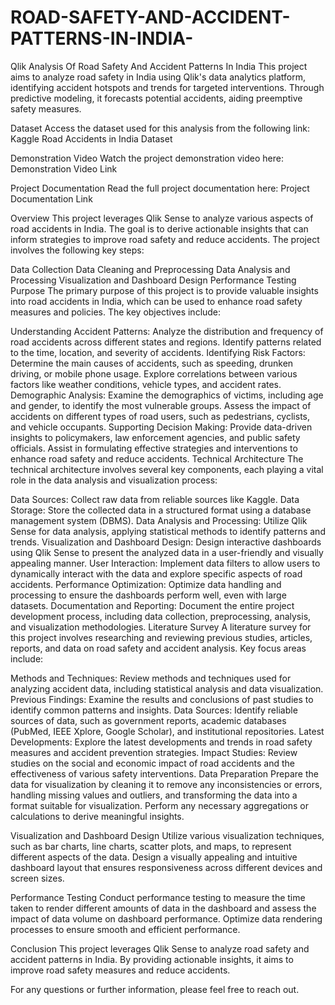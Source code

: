# ROAD-SAFETY-AND-ACCIDENT-PATTERNS-IN-INDIA-
Qlik Analysis Of Road Safety And Accident Patterns In India
This project aims to analyze road safety in India using Qlik's data analytics platform, identifying accident hotspots and trends for targeted interventions. Through predictive modeling, it forecasts potential accidents, aiding preemptive safety measures.

Dataset
Access the dataset used for this analysis from the following link: Kaggle Road Accidents in India Dataset

Demonstration Video
Watch the project demonstration video here: Demonstration Video Link

Project Documentation
Read the full project documentation here: Project Documentation Link

Overview
This project leverages Qlik Sense to analyze various aspects of road accidents in India. The goal is to derive actionable insights that can inform strategies to improve road safety and reduce accidents. The project involves the following key steps:

Data Collection
Data Cleaning and Preprocessing
Data Analysis and Processing
Visualization and Dashboard Design
Performance Testing
Purpose
The primary purpose of this project is to provide valuable insights into road accidents in India, which can be used to enhance road safety measures and policies. The key objectives include:

Understanding Accident Patterns: Analyze the distribution and frequency of road accidents across different states and regions. Identify patterns related to the time, location, and severity of accidents.
Identifying Risk Factors: Determine the main causes of accidents, such as speeding, drunken driving, or mobile phone usage. Explore correlations between various factors like weather conditions, vehicle types, and accident rates.
Demographic Analysis: Examine the demographics of victims, including age and gender, to identify the most vulnerable groups. Assess the impact of accidents on different types of road users, such as pedestrians, cyclists, and vehicle occupants.
Supporting Decision Making: Provide data-driven insights to policymakers, law enforcement agencies, and public safety officials. Assist in formulating effective strategies and interventions to enhance road safety and reduce accidents.
Technical Architecture
The technical architecture involves several key components, each playing a vital role in the data analysis and visualization process:

Data Sources: Collect raw data from reliable sources like Kaggle.
Data Storage: Store the collected data in a structured format using a database management system (DBMS).
Data Analysis and Processing: Utilize Qlik Sense for data analysis, applying statistical methods to identify patterns and trends.
Visualization and Dashboard Design: Design interactive dashboards using Qlik Sense to present the analyzed data in a user-friendly and visually appealing manner.
User Interaction: Implement data filters to allow users to dynamically interact with the data and explore specific aspects of road accidents.
Performance Optimization: Optimize data handling and processing to ensure the dashboards perform well, even with large datasets.
Documentation and Reporting: Document the entire project development process, including data collection, preprocessing, analysis, and visualization methodologies.
Literature Survey
A literature survey for this project involves researching and reviewing previous studies, articles, reports, and data on road safety and accident analysis. Key focus areas include:

Methods and Techniques: Review methods and techniques used for analyzing accident data, including statistical analysis and data visualization.
Previous Findings: Examine the results and conclusions of past studies to identify common patterns and insights.
Data Sources: Identify reliable sources of data, such as government reports, academic databases (PubMed, IEEE Xplore, Google Scholar), and institutional repositories.
Latest Developments: Explore the latest developments and trends in road safety measures and accident prevention strategies.
Impact Studies: Review studies on the social and economic impact of road accidents and the effectiveness of various safety interventions.
Data Preparation
Prepare the data for visualization by cleaning it to remove any inconsistencies or errors, handling missing values and outliers, and transforming the data into a format suitable for visualization. Perform any necessary aggregations or calculations to derive meaningful insights.

Visualization and Dashboard Design
Utilize various visualization techniques, such as bar charts, line charts, scatter plots, and maps, to represent different aspects of the data. Design a visually appealing and intuitive dashboard layout that ensures responsiveness across different devices and screen sizes.

Performance Testing
Conduct performance testing to measure the time taken to render different amounts of data in the dashboard and assess the impact of data volume on dashboard performance. Optimize data rendering processes to ensure smooth and efficient performance.

Conclusion
This project leverages Qlik Sense to analyze road safety and accident patterns in India. By providing actionable insights, it aims to improve road safety measures and reduce accidents.

For any questions or further information, please feel free to reach out.

